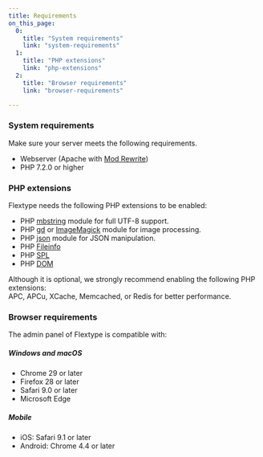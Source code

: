 ```yaml
---
title: Requirements
on_this_page:
  0:
    title: "System requirements"
    link: "system-requirements"
  1:
    title: "PHP extensions"
    link: "php-extensions"
  2:
    title: "Browser requirements"
    link: "browser-requirements"

---
```


<a name="system-requirements"></a>
### System requirements

Make sure your server meets the following requirements.

* Webserver (Apache with [Mod Rewrite](http://httpd.apache.org/docs/current/mod/mod_rewrite.html))
* PHP 7.2.0 or higher

<a name="php-extensions"></a>
### PHP extensions

Flextype needs the following PHP extensions to be enabled:

- PHP [mbstring](http://php.net/manual/en/book.mbstring.php) module for full UTF-8 support.
- PHP [gd](http://php.net/manual/en/book.image.php) or [ImageMagick](http://php.net/manual/en/book.imagick.php) module for image processing.
- PHP [json](https://php.net/manual/en/book.json.php) module for JSON manipulation.
- PHP [Fileinfo](https://www.php.net/manual/en/book.fileinfo.php)
- PHP [SPL](https://www.php.net/manual/en/book.spl.php)
- PHP [DOM](https://www.php.net/manual/ru/class.domdocument.php)

Although it is optional, we strongly recommend enabling the following PHP extensions:  
APC, APCu, XCache, Memcached, or Redis for better performance.

<a name="browser-requirements"></a>
### Browser requirements

The admin panel of Flextype is compatible with:

##### Windows and macOS

* Chrome 29 or later
* Firefox 28 or later
* Safari 9.0 or later
* Microsoft Edge

##### Mobile

* iOS: Safari 9.1 or later
* Android: Chrome 4.4 or later
